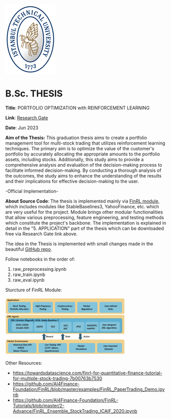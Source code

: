 ![Screenshot](itu_logo.png "ITU logo") 
# B.Sc. THESIS
**Title**: PORTFOLIO OPTIMIZATION with REINFORCEMENT LEARNING

**Link**: [Research Gate](https://www.researchgate.net/publication/374069161_PORTFOLIO_OPTIMIZATION_with_REINFORCEMENT_LEARNING)

**Date**: Jun 2023

**Aim of the Thesis:**
This graduation thesis aims to create a portfolio management tool for multi-stock trading that utilizes reinforcement learning techniques. The primary aim is to optimize the value of the customer's portfolio by accurately allocating the appropriate amounts to the portfolio assets, including stocks. Additionally, this study aims to provide a comprehensive analysis and evaluation of the decision-making process to facilitate informed decision-making. By conducting a thorough analysis of the outcomes, the study aims to enhance the understanding of the results and their implications for effective decision-making to the user.


-Official Implementation-

**About Source Code**:
The thesis is implemented mainly via [FinRL module](https://github.com/AI4Finance-Foundation/FinRL), which includes modules like StableBaselines3, YahooFinance, etc. which are very useful for the project. Module brings other modular functionalities that allow various preprocessing, feature engineering, and testing methods which constitute the project's backbone. The implementation is explained in detail in the "5. APPLICATION" part of the thesis which can be downloaded free via Research Gate link above.

The idea in the Thesis is implemented with small changes made in the beautiful [GitHub repo](https://github.com/changjulian17/DataSciencePortfolio/tree/main/Investment_Portfolio).

Follow notebooks in the order of:
1. raw_preprocessing.ipynb
2. raw_train.ipynb
3. raw_eval.ipynb

Sturcture of FinRL Module:

![Screenshot](finRL.png "FinRL Structure") 

Other Resources:
- https://towardsdatascience.com/finrl-for-quantitative-finance-tutorial-for-multiple-stock-trading-7b00763b7530
- https://github.com/AI4Finance-Foundation/FinRL/blob/master/examples/FinRL_PaperTrading_Demo.ipynb
- https://github.com/AI4Finance-Foundation/FinRL-Tutorials/blob/master/2-Advance/FinRL_Ensemble_StockTrading_ICAIF_2020.ipynb
